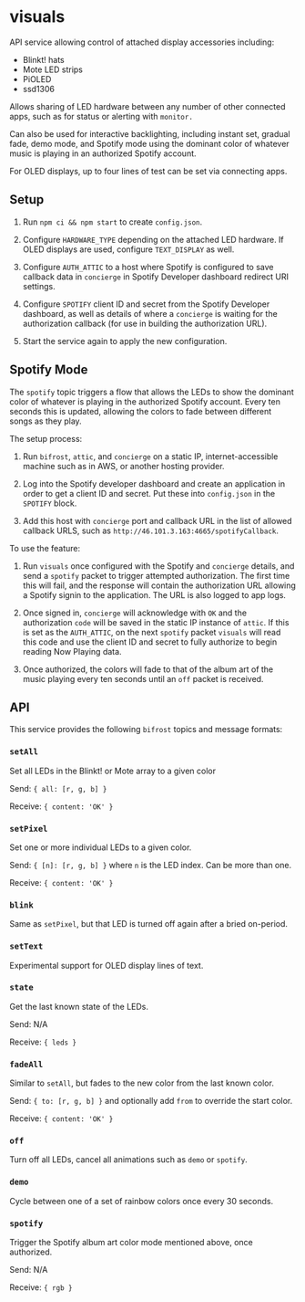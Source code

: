 # visuals

API service allowing control of attached display accessories including:

* Blinkt! hats
* Mote LED strips
* PiOLED
* ssd1306

Allows sharing of LED hardware between any number of other connected apps, such
as for status or alerting with `monitor.`

Can also be used for interactive backlighting, including instant set, gradual
fade, demo mode, and Spotify mode using the dominant color of whatever music is
playing in an authorized Spotify account.

For OLED displays, up to four lines of test can be set via connecting apps.


## Setup

1. Run `npm ci && npm start` to create `config.json`.

2. Configure `HARDWARE_TYPE` depending on the attached LED hardware. If OLED
   displays are used, configure `TEXT_DISPLAY` as well.

3. Configure `AUTH_ATTIC` to a host where Spotify is configured to save callback
   data in `concierge` in Spotify Developer dashboard redirect URI settings.

4. Configure `SPOTIFY` client ID and secret from the Spotify Developer
   dashboard, as well as details of where a `concierge` is waiting for the
   authorization callback (for use in building the authorization URL).

5. Start the service again to apply the new configuration.


## Spotify Mode

The `spotify` topic triggers a flow that allows the LEDs to show the dominant
color of whatever is playing in the authorized Spotify account. Every ten
seconds this is updated, allowing the colors to fade between different songs as
they play.

The setup process:

1. Run `bifrost`, `attic`, and `concierge` on a static IP, internet-accessible
   machine such as in AWS, or another hosting provider.

2. Log into the Spotify developer dashboard and create an application in order
   to get a client ID and secret. Put these into `config.json` in the `SPOTIFY`
   block.

3. Add this host with `concierge` port and callback URL in the list of allowed
   callback URLS, such as `http://46.101.3.163:4665/spotifyCallback`.

To use the feature:

1. Run `visuals` once configured with the Spotify and `concierge` details, and
   send a `spotify` packet to trigger attempted authorization. The first time
   this will fail, and the response will contain the authorization URL allowing
   a Spotify signin to the application. The URL is also logged to app logs.

2. Once signed in, `concierge` will acknowledge with `OK` and the authorization
   `code` will be saved in the static IP instance of `attic`. If this is set as
   the `AUTH_ATTIC`, on the next `spotify` packet `visuals` will read this code
   and use the client ID and secret to fully authorize to begin reading
   Now Playing data.

3. Once authorized, the colors will fade to that of the album art of the music
   playing every ten seconds until an `off` packet is received.


## API

This service provides the following `bifrost` topics and message formats:

### `setAll`

Set all LEDs in the Blinkt! or Mote array to a given color

Send: `{ all: [r, g, b] }`

Receive: `{ content: 'OK' }`

### `setPixel`

Set one or more individual LEDs to a given color.

Send: `{ [n]: [r, g, b] }` where `n` is the LED index. Can be more than one.

Receive: `{ content: 'OK' }`

### `blink`

Same as `setPixel`, but that LED is turned off again after a bried on-period.

### `setText`

Experimental support for OLED display lines of text.

### `state`

Get the last known state of the LEDs.

Send: N/A

Receive: `{ leds }`

### `fadeAll`

Similar to `setAll`, but fades to the new color from the last known color.

Send: `{ to: [r, g, b] }` and optionally add `from` to override the start color.

Receive: `{ content: 'OK' }`

### `off`

Turn off all LEDs, cancel all animations such as `demo` or `spotify`.

### `demo`

Cycle between one of a set of rainbow colors once every 30 seconds.

### `spotify`

Trigger the Spotify album art color mode mentioned above, once authorized.

Send: N/A

Receive: `{ rgb }`
